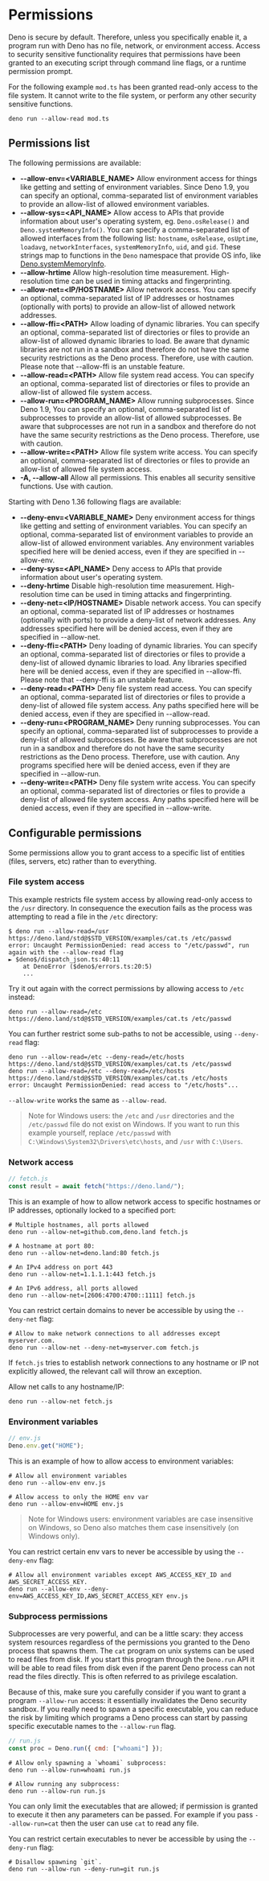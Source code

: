 # Permissions

Deno is secure by default. Therefore, unless you specifically enable it, a
program run with Deno has no file, network, or environment access. Access to
security sensitive functionality requires that permissions have been granted to
an executing script through command line flags, or a runtime permission prompt.

For the following example `mod.ts` has been granted read-only access to the file
system. It cannot write to the file system, or perform any other security
sensitive functions.

```shell
deno run --allow-read mod.ts
```

## Permissions list

The following permissions are available:

- **--allow-env=\<VARIABLE_NAME\>** Allow environment access for things like
  getting and setting of environment variables. Since Deno 1.9, you can specify
  an optional, comma-separated list of environment variables to provide an
  allow-list of allowed environment variables.
- **--allow-sys=\<API_NAME\>** Allow access to APIs that provide information
  about user's operating system, eg. `Deno.osRelease()` and
  `Deno.systemMemoryInfo()`. You can specify a comma-separated list of allowed
  interfaces from the following list: `hostname`, `osRelease`, `osUptime`,
  `loadavg`, `networkInterfaces`, `systemMemoryInfo`, `uid`, and `gid`. These
  strings map to functions in the `Deno` namespace that provide OS info, like
  [Deno.systemMemoryInfo](https://deno.land/api?s=Deno.SystemMemoryInfo).
- **--allow-hrtime** Allow high-resolution time measurement. High-resolution
  time can be used in timing attacks and fingerprinting.
- **--allow-net=\<IP/HOSTNAME\>** Allow network access. You can specify an
  optional, comma-separated list of IP addresses or hostnames (optionally with
  ports) to provide an allow-list of allowed network addresses.
- **--allow-ffi=\<PATH\>** Allow loading of dynamic libraries. You can specify
  an optional, comma-separated list of directories or files to provide an
  allow-list of allowed dynamic libraries to load. Be aware that dynamic
  libraries are not run in a sandbox and therefore do not have the same security
  restrictions as the Deno process. Therefore, use with caution. Please note
  that --allow-ffi is an unstable feature.
- **--allow-read=\<PATH\>** Allow file system read access. You can specify an
  optional, comma-separated list of directories or files to provide an
  allow-list of allowed file system access.
- **--allow-run=\<PROGRAM_NAME\>** Allow running subprocesses. Since Deno 1.9,
  You can specify an optional, comma-separated list of subprocesses to provide
  an allow-list of allowed subprocesses. Be aware that subprocesses are not run
  in a sandbox and therefore do not have the same security restrictions as the
  Deno process. Therefore, use with caution.
- **--allow-write=\<PATH\>** Allow file system write access. You can specify an
  optional, comma-separated list of directories or files to provide an
  allow-list of allowed file system access.
- **-A, --allow-all** Allow all permissions. This enables all security sensitive
  functions. Use with caution.

Starting with Deno 1.36 following flags are available:

- **--deny-env=\<VARIABLE_NAME\>** Deny environment access for things like
  getting and setting of environment variables. You can specify an optional,
  comma-separated list of environment variables to provide an allow-list of
  allowed environment variables. Any environment variables specified here will
  be denied access, even if they are specified in --allow-env.
- **--deny-sys=\<API_NAME\>** Deny access to APIs that provide information about
  user's operating system.
- **--deny-hrtime** Disable high-resolution time measurement. High-resolution
  time can be used in timing attacks and fingerprinting.
- **--deny-net=\<IP/HOSTNAME\>** Disable network access. You can specify an
  optional, comma-separated list of IP addresses or hostnames (optionally with
  ports) to provide a deny-list of network addresses. Any addresses specified
  here will be denied access, even if they are specified in --allow-net.
- **--deny-ffi=\<PATH\>** Deny loading of dynamic libraries. You can specify an
  optional, comma-separated list of directories or files to provide a deny-list
  of allowed dynamic libraries to load. Any libraries specified here will be
  denied access, even if they are specified in --allow-ffi. Please note that
  --deny-ffi is an unstable feature.
- **--deny-read=\<PATH\>** Deny file system read access. You can specify an
  optional, comma-separated list of directories or files to provide a deny-list
  of allowed file system access. Any paths specified here will be denied access,
  even if they are specified in --allow-read.
- **--deny-run=\<PROGRAM_NAME\>** Deny running subprocesses. You can specify an
  optional, comma-separated list of subprocesses to provide a deny-list of
  allowed subprocesses. Be aware that subprocesses are not run in a sandbox and
  therefore do not have the same security restrictions as the Deno process.
  Therefore, use with caution. Any programs specified here will be denied
  access, even if they are specified in --allow-run.
- **--deny-write=\<PATH\>** Deny file system write access. You can specify an
  optional, comma-separated list of directories or files to provide a deny-list
  of allowed file system access. Any paths specified here will be denied access,
  even if they are specified in --allow-write.

## Configurable permissions

Some permissions allow you to grant access to a specific list of entities
(files, servers, etc) rather than to everything.

### File system access

This example restricts file system access by allowing read-only access to the
`/usr` directory. In consequence the execution fails as the process was
attempting to read a file in the `/etc` directory:

```shell
$ deno run --allow-read=/usr https://deno.land/std@$STD_VERSION/examples/cat.ts /etc/passwd
error: Uncaught PermissionDenied: read access to "/etc/passwd", run again with the --allow-read flag
► $deno$/dispatch_json.ts:40:11
    at DenoError ($deno$/errors.ts:20:5)
    ...
```

Try it out again with the correct permissions by allowing access to `/etc`
instead:

```shell
deno run --allow-read=/etc https://deno.land/std@$STD_VERSION/examples/cat.ts /etc/passwd
```

You can further restrict some sub-paths to not be accessible, using `--deny-read`
flag:

```shell
deno run --allow-read=/etc --deny-read=/etc/hosts https://deno.land/std@$STD_VERSION/examples/cat.ts /etc/passwd
deno run --allow-read=/etc --deny-read=/etc/hosts https://deno.land/std@$STD_VERSION/examples/cat.ts /etc/hosts
error: Uncaught PermissionDenied: read access to "/etc/hosts"...
```

`--allow-write` works the same as `--allow-read`.

> Note for Windows users: the `/etc` and `/usr` directories and the
> `/etc/passwd` file do not exist on Windows. If you want to run this example
> yourself, replace `/etc/passwd` with `C:\Windows\System32\Drivers\etc\hosts`,
> and `/usr` with `C:\Users`.

### Network access

```js
// fetch.js
const result = await fetch("https://deno.land/");
```

This is an example of how to allow network access to specific hostnames or IP
addresses, optionally locked to a specified port:

```shell
# Multiple hostnames, all ports allowed
deno run --allow-net=github.com,deno.land fetch.js

# A hostname at port 80:
deno run --allow-net=deno.land:80 fetch.js

# An IPv4 address on port 443
deno run --allow-net=1.1.1.1:443 fetch.js

# An IPv6 address, all ports allowed
deno run --allow-net=[2606:4700:4700::1111] fetch.js
```

You can restrict certain domains to never be accessible by using the
`--deny-net` flag:

```shell
# Allow to make network connections to all addresses except myserver.com.
deno run --allow-net --deny-net=myserver.com fetch.js
```

If `fetch.js` tries to establish network connections to any hostname or IP not
explicitly allowed, the relevant call will throw an exception.

Allow net calls to any hostname/IP:

```shell
deno run --allow-net fetch.js
```

### Environment variables

```js
// env.js
Deno.env.get("HOME");
```

This is an example of how to allow access to environment variables:

```shell
# Allow all environment variables
deno run --allow-env env.js

# Allow access to only the HOME env var
deno run --allow-env=HOME env.js
```

> Note for Windows users: environment variables are case insensitive on Windows,
> so Deno also matches them case insensitively (on Windows only).

You can restrict certain env vars to never be accessible by using the
`--deny-env` flag:

```shell
# Allow all environment variables except AWS_ACCESS_KEY_ID and AWS_SECRET_ACCESS_KEY.
deno run --allow-env --deny-env=AWS_ACCESS_KEY_ID,AWS_SECRET_ACCESS_KEY env.js
```

### Subprocess permissions

Subprocesses are very powerful, and can be a little scary: they access system
resources regardless of the permissions you granted to the Deno process that
spawns them. The `cat` program on unix systems can be used to read files from
disk. If you start this program through the `Deno.run` API it will be able to
read files from disk even if the parent Deno process can not read the files
directly. This is often referred to as privilege escalation.

Because of this, make sure you carefully consider if you want to grant a program
`--allow-run` access: it essentially invalidates the Deno security sandbox. If
you really need to spawn a specific executable, you can reduce the risk by
limiting which programs a Deno process can start by passing specific executable
names to the `--allow-run` flag.

```js
// run.js
const proc = Deno.run({ cmd: ["whoami"] });
```

```shell
# Allow only spawning a `whoami` subprocess:
deno run --allow-run=whoami run.js

# Allow running any subprocess:
deno run --allow-run run.js
```

You can only limit the executables that are allowed; if permission is granted to
execute it then any parameters can be passed. For example if you pass
`--allow-run=cat` then the user can use `cat` to read any file.

You can restrict certain executables to never be accessible by using the
`--deny-run` flag:

```shell
# Disallow spawning `git`.
deno run --allow-run --deny-run=git run.js
```
